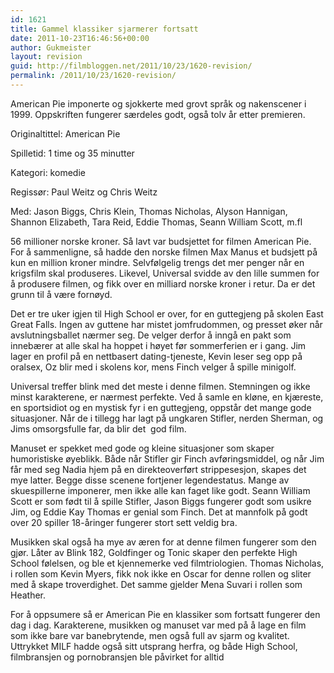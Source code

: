```yaml
---
id: 1621
title: Gammel klassiker sjarmerer fortsatt
date: 2011-10-23T16:46:56+00:00
author: Gukmeister
layout: revision
guid: http://filmbloggen.net/2011/10/23/1620-revision/
permalink: /2011/10/23/1620-revision/
---
```

American Pie imponerte og sjokkerte med grovt språk og nakenscener i 1999. Oppskriften fungerer særdeles godt, også tolv år etter premieren.<!--more-->

Originaltittel: American Pie

Spilletid: 1 time og 35 minutter

Kategori: komedie

Regissør: Paul Weitz og Chris Weitz

Med: Jason Biggs, Chris Klein, Thomas Nicholas, Alyson Hannigan, Shannon Elizabeth, Tara Reid, Eddie Thomas, Seann William Scott, m.fl

56 millioner norske kroner. Så lavt var budsjettet for filmen American Pie. For å sammenligne, så hadde den norske filmen Max Manus et budsjett på kun en million kroner mindre. Selvfølgelig trengs det mer penger når en krigsfilm skal produseres. Likevel, Universal svidde av den lille summen for å produsere filmen, og fikk over en milliard norske kroner i retur. Da er det grunn til å være fornøyd.

Det er tre uker igjen til High School er over, for en guttegjeng på skolen East Great Falls. Ingen av guttene har mistet jomfrudommen, og presset øker når avslutningsballet nærmer seg. De velger derfor å inngå en pakt som innebærer at alle skal ha hoppet i høyet før sommerferien er i gang. Jim lager en profil på en nettbasert dating-tjeneste, Kevin leser seg opp på oralsex, Oz blir med i skolens kor, mens Finch velger å spille minigolf.

Universal treffer blink med det meste i denne filmen. Stemningen og ikke minst karakterene, er nærmest perfekte. Ved å samle en kløne, en kjæreste, en sportsidiot og en mystisk fyr i en guttegjeng, oppstår det mange gode situasjoner. Når de i tillegg har lagt på ungkaren Stifler, nerden Sherman, og Jims omsorgsfulle far, da blir det  god film.

Manuset er spekket med gode og kleine situasjoner som skaper humoristiske øyeblikk. Både når Stifler gir Finch avføringsmiddel, og når Jim får med seg Nadia hjem på en direkteoverført strippesesjon, skapes det mye latter. Begge disse scenene fortjener legendestatus. Mange av skuespillerne imponerer, men ikke alle kan faget like godt. Seann William Scott er som født til å spille Stifler, Jason Biggs fungerer godt som usikre Jim, og Eddie Kay Thomas er genial som Finch. Det at mannfolk på godt over 20 spiller 18-åringer fungerer stort sett veldig bra.

Musikken skal også ha mye av æren for at denne filmen fungerer som den gjør. Låter av Blink 182, Goldfinger og Tonic skaper den perfekte High School følelsen, og ble et kjennemerke ved filmtriologien. Thomas Nicholas, i rollen som Kevin Myers, fikk nok ikke en Oscar for denne rollen og sliter med å skape troverdighet. Det samme gjelder Mena Suvari i rollen som Heather.

For å oppsumere så er American Pie en klassiker som fortsatt fungerer den dag i dag. Karakterene, musikken og manuset var med på å lage en film som ikke bare var banebrytende, men også full av sjarm og kvalitet. Uttrykket MILF hadde også sitt utsprang herfra, og både High School, filmbransjen og pornobransjen ble påvirket for alltid